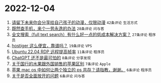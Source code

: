 # 2022-12-04

1. [请留下未来你会分享给自己孩子的动漫，仅限动漫](https://www.v2ex.com/t/899934) `42条评论` `生活方式`
1. [既然查手机，来个一劳永逸的办法](https://www.v2ex.com/t/899929) `28条评论` `问与答`
1. [全文搜索（full text search）有什么好一点的低成本解决方案？](https://www.v2ex.com/t/899924) `27条评论` `程序员`
1. [hostiger 这么便宜，靠谱吗？](https://www.v2ex.com/t/899928) `19条评论` `VPS`
1. [Ubuntu 22.04 RDP 远程提高帧率](https://www.v2ex.com/t/899922) `11条评论` `程序员`
1. [ChatGPT 还不是最可怕的](https://www.v2ex.com/t/899927) `8条评论` `分享发现`
1. [关于国行的水果跟外国销售的苹果区别](https://www.v2ex.com/t/899946) `7条评论` `Apple`
1. [苹果 mac os 中如何让两个独立的 ps 共存？请指教，谢谢。](https://www.v2ex.com/t/899936) `6条评论` `程序员`
1. [关于是否全面放开的问题](https://www.v2ex.com/t/899941) `6条评论` `问与答`
